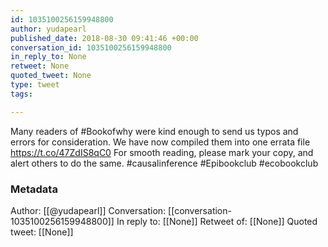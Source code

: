 ```yaml
---
id: 1035100256159948800
author: yudapearl
published_date: 2018-08-30 09:41:46 +00:00
conversation_id: 1035100256159948800
in_reply_to: None
retweet: None
quoted_tweet: None
type: tweet
tags:

---
```


Many readers of #Bookofwhy were kind enough to send us typos and errors for consideration. We have now compiled them into one errata file https://t.co/47ZdIS8qC0
For smooth reading, please mark your copy, and alert others to do the same. #causalinference #Epibookclub #ecobookclub

### Metadata

Author: [[@yudapearl]]
Conversation: [[conversation-1035100256159948800]]
In reply to: [[None]]
Retweet of: [[None]]
Quoted tweet: [[None]]
